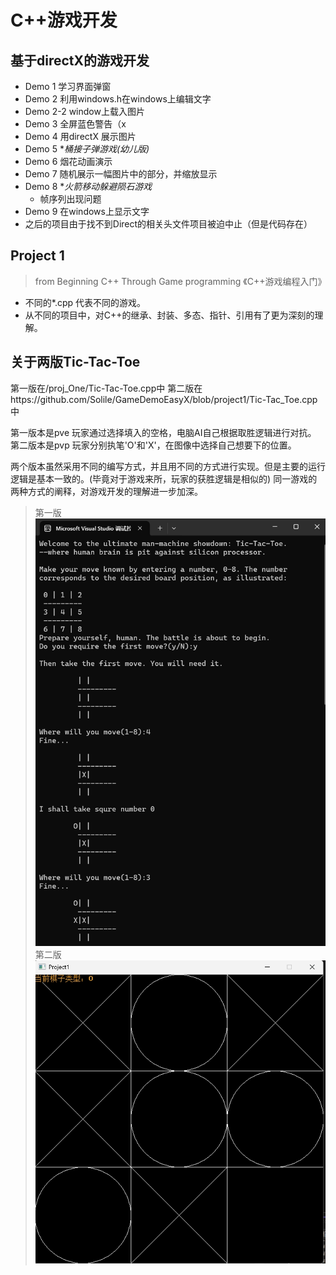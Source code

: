 # C++游戏开发
## 基于directX的游戏开发
- Demo 1 学习界面弹窗
- Demo 2 利用windows.h在windows上编辑文字
- Demo 2-2 window上载入图片
- Demo 3 全屏蓝色警告（x
- Demo 4 用directX 展示图片
- Demo 5 **桶接子弹游戏(幼儿版)*
- Demo 6 烟花动画演示
- Demo 7 随机展示一幅图片中的部分，并缩放显示
- Demo 8 **火箭移动躲避陨石游戏*
    - 帧序列出现问题
- Demo 9 在windows上显示文字
- 之后的项目由于找不到Direct的相关头文件项目被迫中止（但是代码存在）

## Project 1
> from Beginning C++ Through Game programming 《C++游戏编程入门》
- 不同的*.cpp 代表不同的游戏。
- 从不同的项目中，对C++的继承、封装、多态、指针、引用有了更为深刻的理解。

## 关于两版Tic-Tac-Toe
第一版在/proj_One/Tic-Tac-Toe.cpp中
第二版在https://github.com/Solile/GameDemoEasyX/blob/project1/Tic-Tac_Toe.cpp中

第一版本是pve 玩家通过选择填入的空格，电脑AI自己根据取胜逻辑进行对抗。
第二版本是pvp 玩家分别执笔'O'和'X'，在图像中选择自己想要下的位置。

两个版本虽然采用不同的编写方式，并且用不同的方式进行实现。但是主要的运行逻辑是基本一致的。(毕竟对于游戏来所，玩家的获胜逻辑是相似的)
同一游戏的两种方式的阐释，对游戏开发的理解进一步加深。

> 第一版
![控制台游戏](md_resources/1.png "游戏界面")
> 第二版
![控制台游戏](md_resources/2.png "游戏界面")
